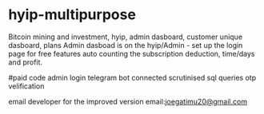 # hyip-multipurpose
Bitcoin mining and investment, hyip, admin dasboard, customer unique dasboard, plans
Admin dasboad is on the hyip/Admin - set up the login page for free features
auto counting the subscription deduction, time/days and profit.


#paid code
admin login
telegram bot connected
scrutinised sql queries
otp velification

email developer for the improved version 
email:joegatimu20@gmail.com

